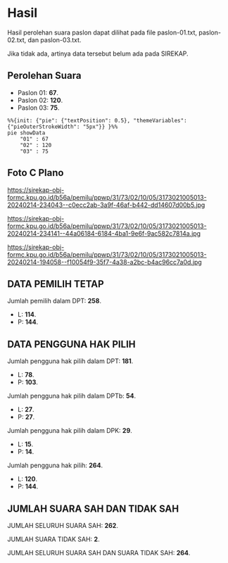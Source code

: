 # Hasil

Hasil perolehan suara paslon dapat dilihat pada file paslon-01.txt, paslon-02.txt, dan paslon-03.txt.

Jika tidak ada, artinya data tersebut belum ada pada SIREKAP.

## Perolehan Suara

 * Paslon 01: **67**.
 * Paslon 02: **120**.
 * Paslon 03: **75**.

```mermaid
%%{init: {"pie": {"textPosition": 0.5}, "themeVariables": {"pieOuterStrokeWidth": "5px"}} }%%
pie showData
    "01" : 67
    "02" : 120
    "03" : 75
```
## Foto C Plano

https://sirekap-obj-formc.kpu.go.id/b56a/pemilu/ppwp/31/73/02/10/05/3173021005013-20240214-234043--c0ecc2ab-3a9f-46af-b442-dd14607d00b5.jpg

https://sirekap-obj-formc.kpu.go.id/b56a/pemilu/ppwp/31/73/02/10/05/3173021005013-20240214-234141--44a06184-6184-4ba1-9e6f-9ac582c7814a.jpg

https://sirekap-obj-formc.kpu.go.id/b56a/pemilu/ppwp/31/73/02/10/05/3173021005013-20240214-194058--f10054f9-35f7-4a38-a2bc-b4ac96cc7a0d.jpg

## DATA PEMILIH TETAP

Jumlah pemilih dalam DPT: **258**.
 * L: **114**.
 * P: **144**.

## DATA PENGGUNA HAK PILIH

Jumlah pengguna hak pilih dalam DPT: **181**.
 * L: **78**.
 * P: **103**.

Jumlah pengguna hak pilih dalam DPTb: **54**.
 * L: **27**.
 * P: **27**.

Jumlah pengguna hak pilih dalam DPK: **29**.
 * L: **15**.
 * P: **14**.

Jumlah pengguna hak pilih: **264**.
 * L: **120**.
 * P: **144**.

## JUMLAH SUARA SAH DAN TIDAK SAH

JUMLAH SELURUH SUARA SAH: **262**.

JUMLAH SUARA TIDAK SAH: **2**.

JUMLAH SELURUH SUARA SAH DAN SUARA TIDAK SAH: **264**.
